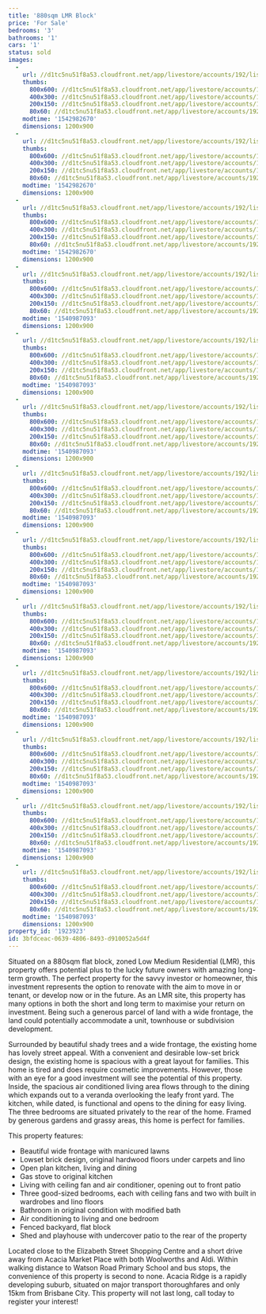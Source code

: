 ```yaml
---
title: '880sqm LMR Block'
price: 'For Sale'
bedrooms: '3'
bathrooms: '1'
cars: '1'
status: sold
images:
  -
    url: //d1tc5nu51f8a53.cloudfront.net/app/livestore/accounts/192/listings/1713788/images/Limerick-14-Backyard_961406492_20181031091833.jpg
    thumbs:
      800x600: //d1tc5nu51f8a53.cloudfront.net/app/livestore/accounts/192/listings/1713788/images/Limerick-14-Backyard_961406492_20181031091833_800x600.jpg
      400x300: //d1tc5nu51f8a53.cloudfront.net/app/livestore/accounts/192/listings/1713788/images/Limerick-14-Backyard_961406492_20181031091833_400x300.jpg
      200x150: //d1tc5nu51f8a53.cloudfront.net/app/livestore/accounts/192/listings/1713788/images/Limerick-14-Backyard_961406492_20181031091833_200x150.jpg
      80x60: //d1tc5nu51f8a53.cloudfront.net/app/livestore/accounts/192/listings/1713788/images/Limerick-14-Backyard_961406492_20181031091833_80x60.jpg
    modtime: '1542982670'
    dimensions: 1200x900
  -
    url: //d1tc5nu51f8a53.cloudfront.net/app/livestore/accounts/192/listings/1713788/images/Limerick-14-Front-Da_4522988572_20181031091832.jpg
    thumbs:
      800x600: //d1tc5nu51f8a53.cloudfront.net/app/livestore/accounts/192/listings/1713788/images/Limerick-14-Front-Da_4522988572_20181031091832_800x600.jpg
      400x300: //d1tc5nu51f8a53.cloudfront.net/app/livestore/accounts/192/listings/1713788/images/Limerick-14-Front-Da_4522988572_20181031091832_400x300.jpg
      200x150: //d1tc5nu51f8a53.cloudfront.net/app/livestore/accounts/192/listings/1713788/images/Limerick-14-Front-Da_4522988572_20181031091832_200x150.jpg
      80x60: //d1tc5nu51f8a53.cloudfront.net/app/livestore/accounts/192/listings/1713788/images/Limerick-14-Front-Da_4522988572_20181031091832_80x60.jpg
    modtime: '1542982670'
    dimensions: 1200x900
  -
    url: //d1tc5nu51f8a53.cloudfront.net/app/livestore/accounts/192/listings/1713788/images/Limerick-14-Block-Da_2313172215_20181031095636.jpg
    thumbs:
      800x600: //d1tc5nu51f8a53.cloudfront.net/app/livestore/accounts/192/listings/1713788/images/Limerick-14-Block-Da_2313172215_20181031095636_800x600.jpg
      400x300: //d1tc5nu51f8a53.cloudfront.net/app/livestore/accounts/192/listings/1713788/images/Limerick-14-Block-Da_2313172215_20181031095636_400x300.jpg
      200x150: //d1tc5nu51f8a53.cloudfront.net/app/livestore/accounts/192/listings/1713788/images/Limerick-14-Block-Da_2313172215_20181031095636_200x150.jpg
      80x60: //d1tc5nu51f8a53.cloudfront.net/app/livestore/accounts/192/listings/1713788/images/Limerick-14-Block-Da_2313172215_20181031095636_80x60.jpg
    modtime: '1542982670'
    dimensions: 1200x900
  -
    url: //d1tc5nu51f8a53.cloudfront.net/app/livestore/accounts/192/listings/1713788/images/Limerick-14-Patio-Da_258614219_20181031091813.jpg
    thumbs:
      800x600: //d1tc5nu51f8a53.cloudfront.net/app/livestore/accounts/192/listings/1713788/images/Limerick-14-Patio-Da_258614219_20181031091813_800x600.jpg
      400x300: //d1tc5nu51f8a53.cloudfront.net/app/livestore/accounts/192/listings/1713788/images/Limerick-14-Patio-Da_258614219_20181031091813_400x300.jpg
      200x150: //d1tc5nu51f8a53.cloudfront.net/app/livestore/accounts/192/listings/1713788/images/Limerick-14-Patio-Da_258614219_20181031091813_200x150.jpg
      80x60: //d1tc5nu51f8a53.cloudfront.net/app/livestore/accounts/192/listings/1713788/images/Limerick-14-Patio-Da_258614219_20181031091813_80x60.jpg
    modtime: '1540987093'
    dimensions: 1200x900
  -
    url: //d1tc5nu51f8a53.cloudfront.net/app/livestore/accounts/192/listings/1713788/images/Limerick-14-Living2-_3224474801_20181031091822.jpg
    thumbs:
      800x600: //d1tc5nu51f8a53.cloudfront.net/app/livestore/accounts/192/listings/1713788/images/Limerick-14-Living2-_3224474801_20181031091822_800x600.jpg
      400x300: //d1tc5nu51f8a53.cloudfront.net/app/livestore/accounts/192/listings/1713788/images/Limerick-14-Living2-_3224474801_20181031091822_400x300.jpg
      200x150: //d1tc5nu51f8a53.cloudfront.net/app/livestore/accounts/192/listings/1713788/images/Limerick-14-Living2-_3224474801_20181031091822_200x150.jpg
      80x60: //d1tc5nu51f8a53.cloudfront.net/app/livestore/accounts/192/listings/1713788/images/Limerick-14-Living2-_3224474801_20181031091822_80x60.jpg
    modtime: '1540987093'
    dimensions: 1200x900
  -
    url: //d1tc5nu51f8a53.cloudfront.net/app/livestore/accounts/192/listings/1713788/images/Limerick-14-Living-D_6594593677_20181031091820.jpg
    thumbs:
      800x600: //d1tc5nu51f8a53.cloudfront.net/app/livestore/accounts/192/listings/1713788/images/Limerick-14-Living-D_6594593677_20181031091820_800x600.jpg
      400x300: //d1tc5nu51f8a53.cloudfront.net/app/livestore/accounts/192/listings/1713788/images/Limerick-14-Living-D_6594593677_20181031091820_400x300.jpg
      200x150: //d1tc5nu51f8a53.cloudfront.net/app/livestore/accounts/192/listings/1713788/images/Limerick-14-Living-D_6594593677_20181031091820_200x150.jpg
      80x60: //d1tc5nu51f8a53.cloudfront.net/app/livestore/accounts/192/listings/1713788/images/Limerick-14-Living-D_6594593677_20181031091820_80x60.jpg
    modtime: '1540987093'
    dimensions: 1200x900
  -
    url: //d1tc5nu51f8a53.cloudfront.net/app/livestore/accounts/192/listings/1713788/images/Limerick-14-Kitchen2_6070314881_20181031091814.jpg
    thumbs:
      800x600: //d1tc5nu51f8a53.cloudfront.net/app/livestore/accounts/192/listings/1713788/images/Limerick-14-Kitchen2_6070314881_20181031091814_800x600.jpg
      400x300: //d1tc5nu51f8a53.cloudfront.net/app/livestore/accounts/192/listings/1713788/images/Limerick-14-Kitchen2_6070314881_20181031091814_400x300.jpg
      200x150: //d1tc5nu51f8a53.cloudfront.net/app/livestore/accounts/192/listings/1713788/images/Limerick-14-Kitchen2_6070314881_20181031091814_200x150.jpg
      80x60: //d1tc5nu51f8a53.cloudfront.net/app/livestore/accounts/192/listings/1713788/images/Limerick-14-Kitchen2_6070314881_20181031091814_80x60.jpg
    modtime: '1540987093'
    dimensions: 1200x900
  -
    url: //d1tc5nu51f8a53.cloudfront.net/app/livestore/accounts/192/listings/1713788/images/Limerick-14-Kitchen-_2085433838_20181031091823.jpg
    thumbs:
      800x600: //d1tc5nu51f8a53.cloudfront.net/app/livestore/accounts/192/listings/1713788/images/Limerick-14-Kitchen-_2085433838_20181031091823_800x600.jpg
      400x300: //d1tc5nu51f8a53.cloudfront.net/app/livestore/accounts/192/listings/1713788/images/Limerick-14-Kitchen-_2085433838_20181031091823_400x300.jpg
      200x150: //d1tc5nu51f8a53.cloudfront.net/app/livestore/accounts/192/listings/1713788/images/Limerick-14-Kitchen-_2085433838_20181031091823_200x150.jpg
      80x60: //d1tc5nu51f8a53.cloudfront.net/app/livestore/accounts/192/listings/1713788/images/Limerick-14-Kitchen-_2085433838_20181031091823_80x60.jpg
    modtime: '1540987093'
    dimensions: 1200x900
  -
    url: //d1tc5nu51f8a53.cloudfront.net/app/livestore/accounts/192/listings/1713788/images/Limerick-14-Bed2-Day_7084873478_20181031091830.jpg
    thumbs:
      800x600: //d1tc5nu51f8a53.cloudfront.net/app/livestore/accounts/192/listings/1713788/images/Limerick-14-Bed2-Day_7084873478_20181031091830_800x600.jpg
      400x300: //d1tc5nu51f8a53.cloudfront.net/app/livestore/accounts/192/listings/1713788/images/Limerick-14-Bed2-Day_7084873478_20181031091830_400x300.jpg
      200x150: //d1tc5nu51f8a53.cloudfront.net/app/livestore/accounts/192/listings/1713788/images/Limerick-14-Bed2-Day_7084873478_20181031091830_200x150.jpg
      80x60: //d1tc5nu51f8a53.cloudfront.net/app/livestore/accounts/192/listings/1713788/images/Limerick-14-Bed2-Day_7084873478_20181031091830_80x60.jpg
    modtime: '1540987093'
    dimensions: 1200x900
  -
    url: //d1tc5nu51f8a53.cloudfront.net/app/livestore/accounts/192/listings/1713788/images/Limerick-14-Bed1-Day_4099280785_20181031091812.jpg
    thumbs:
      800x600: //d1tc5nu51f8a53.cloudfront.net/app/livestore/accounts/192/listings/1713788/images/Limerick-14-Bed1-Day_4099280785_20181031091812_800x600.jpg
      400x300: //d1tc5nu51f8a53.cloudfront.net/app/livestore/accounts/192/listings/1713788/images/Limerick-14-Bed1-Day_4099280785_20181031091812_400x300.jpg
      200x150: //d1tc5nu51f8a53.cloudfront.net/app/livestore/accounts/192/listings/1713788/images/Limerick-14-Bed1-Day_4099280785_20181031091812_200x150.jpg
      80x60: //d1tc5nu51f8a53.cloudfront.net/app/livestore/accounts/192/listings/1713788/images/Limerick-14-Bed1-Day_4099280785_20181031091812_80x60.jpg
    modtime: '1540987093'
    dimensions: 1200x900
  -
    url: //d1tc5nu51f8a53.cloudfront.net/app/livestore/accounts/192/listings/1713788/images/Limerick-14-Bed3-Day_2673557593_20181031091812.jpg
    thumbs:
      800x600: //d1tc5nu51f8a53.cloudfront.net/app/livestore/accounts/192/listings/1713788/images/Limerick-14-Bed3-Day_2673557593_20181031091812_800x600.jpg
      400x300: //d1tc5nu51f8a53.cloudfront.net/app/livestore/accounts/192/listings/1713788/images/Limerick-14-Bed3-Day_2673557593_20181031091812_400x300.jpg
      200x150: //d1tc5nu51f8a53.cloudfront.net/app/livestore/accounts/192/listings/1713788/images/Limerick-14-Bed3-Day_2673557593_20181031091812_200x150.jpg
      80x60: //d1tc5nu51f8a53.cloudfront.net/app/livestore/accounts/192/listings/1713788/images/Limerick-14-Bed3-Day_2673557593_20181031091812_80x60.jpg
    modtime: '1540987093'
    dimensions: 1200x900
  -
    url: //d1tc5nu51f8a53.cloudfront.net/app/livestore/accounts/192/listings/1713788/images/Limerick-14-Backyard_6312880442_20181031091834.jpg
    thumbs:
      800x600: //d1tc5nu51f8a53.cloudfront.net/app/livestore/accounts/192/listings/1713788/images/Limerick-14-Backyard_6312880442_20181031091834_800x600.jpg
      400x300: //d1tc5nu51f8a53.cloudfront.net/app/livestore/accounts/192/listings/1713788/images/Limerick-14-Backyard_6312880442_20181031091834_400x300.jpg
      200x150: //d1tc5nu51f8a53.cloudfront.net/app/livestore/accounts/192/listings/1713788/images/Limerick-14-Backyard_6312880442_20181031091834_200x150.jpg
      80x60: //d1tc5nu51f8a53.cloudfront.net/app/livestore/accounts/192/listings/1713788/images/Limerick-14-Backyard_6312880442_20181031091834_80x60.jpg
    modtime: '1540987093'
    dimensions: 1200x900
  -
    url: //d1tc5nu51f8a53.cloudfront.net/app/livestore/accounts/192/listings/1713788/images/Limerick-14-Backyard_6931104680_20181031091831.jpg
    thumbs:
      800x600: //d1tc5nu51f8a53.cloudfront.net/app/livestore/accounts/192/listings/1713788/images/Limerick-14-Backyard_6931104680_20181031091831_800x600.jpg
      400x300: //d1tc5nu51f8a53.cloudfront.net/app/livestore/accounts/192/listings/1713788/images/Limerick-14-Backyard_6931104680_20181031091831_400x300.jpg
      200x150: //d1tc5nu51f8a53.cloudfront.net/app/livestore/accounts/192/listings/1713788/images/Limerick-14-Backyard_6931104680_20181031091831_200x150.jpg
      80x60: //d1tc5nu51f8a53.cloudfront.net/app/livestore/accounts/192/listings/1713788/images/Limerick-14-Backyard_6931104680_20181031091831_80x60.jpg
    modtime: '1540987093'
    dimensions: 1200x900
property_id: '1923923'
id: 3bfdceac-0639-4806-8493-d910052a5d4f
---
```

Situated on a 880sqm flat block, zoned Low Medium Residential (LMR), this property offers potential plus to the lucky future owners with amazing long-term growth. The perfect property for the savvy investor or homeowner, this investment represents the option to renovate with the aim to move in or tenant, or develop now or in the future. As an LMR site, this property has many options in both the short and long term to maximise your return on investment. Being such a generous parcel of land with a wide frontage, the land could potentially accommodate a unit, townhouse or subdivision development.

Surrounded by beautiful shady trees and a wide frontage, the existing home has lovely street appeal. With a convenient and desirable low-set brick design, the existing home is spacious with a great layout for families. This home is tired and does require cosmetic improvements. However, those with an eye for a good investment will see the potential of this property. Inside, the spacious air conditioned living area flows through to the dining which expands out to a veranda overlooking the leafy front yard. The kitchen, while dated, is functional and opens to the dining for easy living. The three bedrooms are situated privately to the rear of the home. Framed by generous gardens and grassy areas, this home is perfect for families.

This property features:

*  Beautiful wide frontage with manicured lawns
*  Lowset brick design, original hardwood floors under carpets and lino
*  Open plan kitchen, living and dining
*  Gas stove to original kitchen
*  Living with ceiling fan and air conditioner, opening out to front patio
*  Three good-sized bedrooms, each with ceiling fans and two with built in wardrobes and lino floors
*  Bathroom in original condition with modified bath
*  Air conditioning to living and one bedroom
*  Fenced backyard, flat block
*  Shed and playhouse with undercover patio to the rear of the property

Located close to the Elizabeth Street Shopping Centre and a short drive away from Acacia Market Place with both Woolworths and Aldi. Within walking distance to Watson Road Primary School and bus stops, the convenience of this property is second to none. Acacia Ridge is a rapidly developing suburb, situated on major transport thoroughfares and only 15km from Brisbane City. This property will not last long, call today to register your interest!